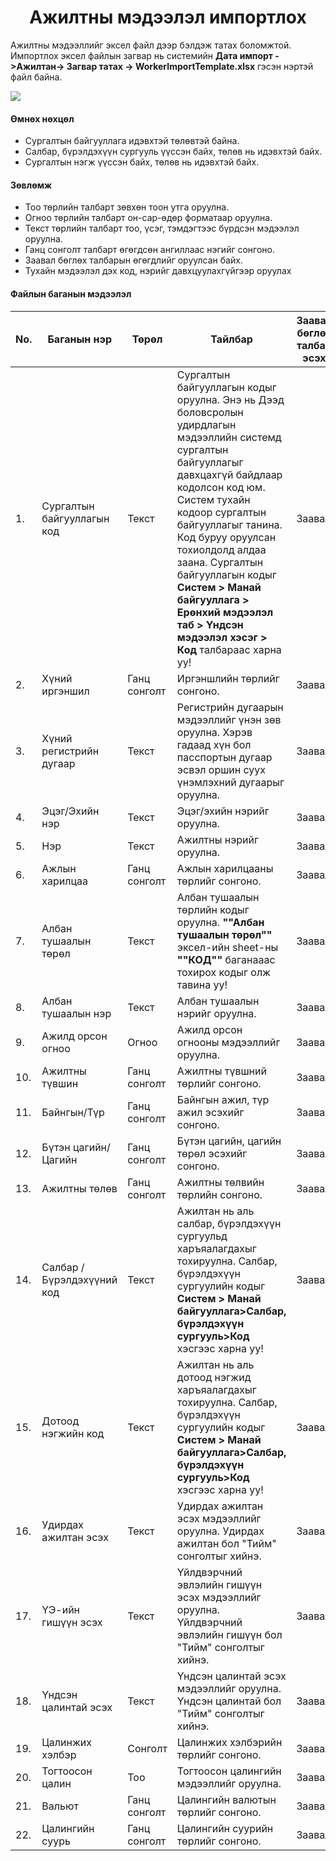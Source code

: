
<h1 align="center">Ажилтны мэдээлэл импортлох</h1>

Ажилтны мэдээллийг эксел файл дээр бэлдэж татах боломжтой. Импортлох эксел файлын загвар нь системийн **Дата импорт ->Ажилтан-> Загвар татах -> WorkerImportTemplate.xlsx** гэсэн нэртэй файл байна.

![](../assets/images/modules/dataimport/DataImportWorker.png)

#### Өмнөх нөхцөл

-	Сургалтын байгууллага идэвхтэй төлөвтэй байна.
-	Салбар, бүрэлдэхүүн сургууль үүссэн байх, төлөв нь идэвхтэй байх.
-   Сургалтын нэгж үүссэн байх, төлөв нь идэвхтэй байх.

#### Зөвлөмж

-	Тоо төрлийн талбарт зөвхөн тоон утга оруулна.
-	Огноо төрлийн талбарт он-сар-өдөр форматаар оруулна.
-	Текст төрлийн талбарт тоо, үсэг, тэмдэгтээс бүрдсэн мэдээлэл оруулна.
-	Ганц сонголт талбарт өгөгдсөн ангиллаас нэгийг сонгоно.
-	Заавал бөглөх талбарын өгөгдлийг оруулсан байх.
-	Тухайн мэдээлэл дэх код, нэрийг давхцуулахгүйгээр оруулах

#### Файлын баганын мэдээлэл

|No. | Баганын нэр | Төрөл | Тайлбар  | Заавал бөглөх талбар эсэх |
|----|--------|---------|--------|--------|
|1.|Сургалтын байгууллагын код|Текст|Сургалтын байгууллагын кодыг оруулна. Энэ нь Дээд боловсролын удирдлагын мэдээллийн системд сургалтын байгууллагыг давхцахгүй байдлаар кодолсон код юм. Систем тухайн кодоор сургалтын байгууллагыг танина. Код буруу оруулсан тохиолдолд алдаа заана. Сургалтын байгууллагын кодыг **Систем > Манай байгууллага > Ерөнхий мэдээлэл таб > Үндсэн мэдээлэл хэсэг > Код** талбараас  харна уу! |Заавал|
|2.|Хүний иргэншил|Ганц сонголт|Иргэншлийн төрлийг сонгоно.|Заавал|
|3.|Хүний регистрийн дугаар|Текст|Регистрийн дугаарын мэдээллийг үнэн зөв оруулна. Хэрэв гадаад хүн бол пасспортын дугаар эсвэл оршин суух үнэмлэхний дугаарыг оруулна. |Заавал|
|4.|Эцэг/Эхийн нэр|Текст|Эцэг/эхийн нэрийг оруулна.|Заавал|
|5.|Нэр|Текст|Ажилтны нэрийг оруулна.|Заавал|
|6.|Ажлын харилцаа|Ганц сонголт|Ажлын харилцааны төрлийг сонгоно.|Заавал|
|7.|Албан тушаалын төрөл|Текст|Албан тушаалын төрлийн кодыг оруулна. **""Албан тушаалын төрөл""** эксел-ийн sheet-ны **""КОД""** баганааас тохирох кодыг олж тавина уу!|Заавал|
|8.|Албан тушаалын нэр|Текст|Албан тушаалын нэрийг оруулна.|Заавал|
|9.|Ажилд орсон огноо|Огноо|Ажилд орсон огнооны мэдээллийг оруулна.|Заавал|
|10.|Ажилтны түвшин|Ганц сонголт|Ажилтны түвшний төрлийг сонгоно.|Заавал|
|11.|Байнгын/Түр| Ганц сонголт|Байнгын ажил, түр ажил эсэхийг сонгоно.|Заавал|
|12.|Бүтэн цагийн/Цагийн|Ганц сонголт|Бүтэн цагийн, цагийн төрөл эсэхийг сонгоно.|Заавал|
|13.|Ажилтны төлөв|Ганц сонголт|Ажилтны төлвийн төрлийн сонгоно.|Заавал|
|14.|Салбар / Бүрэлдэхүүний код|Текст|Ажилтан нь аль салбар, бүрэлдэхүүн сургуульд харъяалагдахыг тохируулна. Салбар, бүрэлдэхүүн сургуулийн кодыг **Систем > Манай байгууллага>Салбар, бүрэлдэхүүн сургууль>Код** хэсгээс харна уу! |Заавал|
|15.|Дотоод нэгжийн код|Текст|Ажилтан нь аль дотоод нэгжид харъяалагдахыг тохируулна. Салбар, бүрэлдэхүүн сургуулийн кодыг **Систем > Манай байгууллага>Салбар, бүрэлдэхүүн сургууль>Код** хэсгээс харна уу!|Заавал|
|16.|Удирдах ажилтан эсэх|Текст|Удирдах ажилтан эсэх мэдээллийг оруулна. Удирдах ажилтан бол "Тийм" сонголтыг хийнэ.|Заавал|
|17.|ҮЭ-ийн гишүүн эсэх|Текст|Үйлдвэрчний эвлэлийн гишүүн эсэх мэдээллийг оруулна. Үйлдвэрчний эвлэлийн гишүүн бол "Тийм" сонголтыг хийнэ.|Заавал|
|18.|Үндсэн цалинтай эсэх|Текст|Үндсэн цалинтай эсэх мэдээллийг оруулна. Үндсэн цалинтай бол "Тийм" сонголтыг хийнэ.|Заавал|
|19.|Цалинжих хэлбэр|Сонголт|Цалинжих хэлбэрийн төрлийг сонгоно.|Заавал|
|20.|Тогтоосон цалин|Тоо|Тогтоосон цалингийн мэдээллийг оруулна.|Заавал|
|21.|Вальют|Ганц сонголт| Цалингийн валютын төрлийг сонгоно.|Заавал|
|22.|Цалингийн суурь|Ганц сонголт|Цалингийн суурийн төрлийг сонгоно.|Заавал|